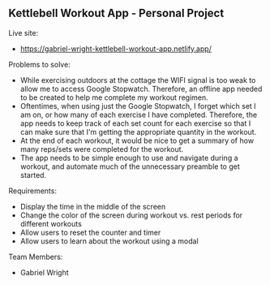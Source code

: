 ## Kettlebell Workout App - Personal Project

Live site:
- https://gabriel-wright-kettlebell-workout-app.netlify.app/

Problems to solve:

-   While exercising outdoors at the cottage the WIFI signal is too weak to allow me to access Google Stopwatch. Therefore, an offline app needed to be created to help me complete my workout regimen.
-   Oftentimes, when using just the Google Stopwatch, I forget which set I am on, or how many of each exercise I have completed. Therefore, the app needs to keep track of each set count for each exercise so that I can make sure that I'm getting the appropriate quantity in the workout.
-   At the end of each workout, it would be nice to get a summary of how many reps/sets were completed for the workout.
-   The app needs to be simple enough to use and navigate during a workout, and automate much of the unnecessary preamble to get started.

Requirements:

-   Display the time in the middle of the screen
-   Change the color of the screen during workout vs. rest periods for different workouts
-   Allow users to reset the counter and timer
-   Allow users to learn about the workout using a modal

Team Members:
- Gabriel Wright
